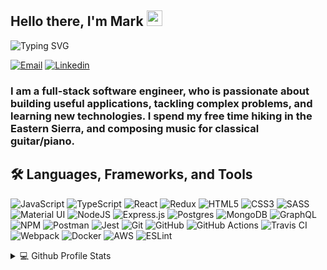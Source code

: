 <h2>Hello there, I'm Mark <img src="https://media.giphy.com/media/hvRJCLFzcasrR4ia7z/giphy.gif" width="25px"></h2>

![Typing SVG](https://readme-typing-svg.herokuapp.com?size=20&vCenter=true&height=24&lines=Welcome+to+my+Github!;Glad+to+see+you+here!)

[![Email](https://img.shields.io/badge/Gmail-D14836?style=for-the-badge&logo=gmail&logoColor=white)](markcharlessmith@gmail.com)
[![Linkedin](https://img.shields.io/badge/LinkedIn-0077B5?style=for-the-badge&logo=linkedin&logoColor=white)](https://linkedin.com/in/mark-charles-smith)

### I am a full-stack software engineer, who is passionate about building useful applications, tackling complex problems, and learning new technologies. I spend my free time hiking in the Eastern Sierra, and composing music for classical guitar/piano. 

## 🛠 Languages, Frameworks, and Tools

![JavaScript](https://img.shields.io/badge/javascript-%23323330.svg?style=for-the-badge&logo=javascript&logoColor=%23F7DF1E)
![TypeScript](https://img.shields.io/badge/typescript-%23007ACC.svg?style=for-the-badge&logo=typescript&logoColor=white)
![React](https://img.shields.io/badge/react-%2320232a.svg?style=for-the-badge&logo=react&logoColor=%2361DAFB)
![Redux](https://img.shields.io/badge/redux-%23593d88.svg?style=for-the-badge&logo=redux&logoColor=white)
![HTML5](https://img.shields.io/badge/html5-%23E34F26.svg?style=for-the-badge&logo=html5&logoColor=white)
![CSS3](https://img.shields.io/badge/css3-%231572B6.svg?style=for-the-badge&logo=css3&logoColor=white)
![SASS](https://img.shields.io/badge/SASS-hotpink.svg?style=for-the-badge&logo=SASS&logoColor=white)
![Material UI](https://img.shields.io/badge/Material%20UI-007FFF?style=for-the-badge&logo=mui&logoColor=white)
![NodeJS](https://img.shields.io/badge/node.js-6DA55F?style=for-the-badge&logo=node.js&logoColor=white)
![Express.js](https://img.shields.io/badge/express.js-%23404d59.svg?style=for-the-badge&logo=express&logoColor=%2361DAFB)
![Postgres](https://img.shields.io/badge/postgres-%23316192.svg?style=for-the-badge&logo=postgresql&logoColor=white)
![MongoDB](https://img.shields.io/badge/MongoDB-%234ea94b.svg?style=for-the-badge&logo=mongodb&logoColor=white)
![GraphQL](https://img.shields.io/badge/GraphQl-E10098?style=for-the-badge&logo=graphql&logoColor=white)
![NPM](https://img.shields.io/badge/npm-CB3837?style=for-the-badge&logo=npm&logoColor=white)
![Postman](https://img.shields.io/badge/Postman-FF6C37?style=for-the-badge&logo=Postman&logoColor=white)
![Jest](https://img.shields.io/badge/-jest-%23C21325?style=for-the-badge&logo=jest&logoColor=white)
![Git](https://img.shields.io/badge/git-%23F05033.svg?style=for-the-badge&logo=git&logoColor=white)
![GitHub](https://img.shields.io/badge/github-%23121011.svg?style=for-the-badge&logo=github&logoColor=white)
![GitHub Actions](https://img.shields.io/badge/github%20actions-%232671E5.svg?style=for-the-badge&logo=githubactions&logoColor=white)
![Travis CI](https://img.shields.io/badge/travis_CI-3EAAAF?style=for-the-badge&logo=travisci&logoColor=white)
![Webpack](https://img.shields.io/badge/Webpack-8DD6F9?style=for-the-badge&logo=Webpack&logoColor=white)
![Docker](https://img.shields.io/badge/docker-%230db7ed.svg?style=for-the-badge&logo=docker&logoColor=white)
![AWS](https://img.shields.io/badge/AWS-%23FF9900.svg?style=for-the-badge&logo=amazon-aws&logoColor=white)
![ESLint](https://img.shields.io/badge/ESLint-4B3263?style=for-the-badge&logo=eslint&logoColor=white)

<details>
  <summary>💻 Github Profile Stats</summary>
  <br/>

[![markcharlessmith's GitHub stats](https://github-readme-stats.vercel.app/api?username=markcharlessmith&hide=stars,issues&count_private=true&show_icons=true&theme=dark)](https://github.com/markcharlessmith/github-readme-stats)

[![Top Languages](https://github-readme-stats.vercel.app/api/top-langs/?username=markcharlessmith&layout=compact&theme=dark)](https://github.com/markcharlessmith/github-readme-stats)

[![markcharlessmith's github activity graph](https://activity-graph.herokuapp.com/graph?username=markcharlessmith&theme=react-dark)](https://github.com/arishoham/github-readme-activity-graph)

</details>
